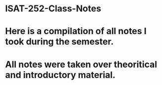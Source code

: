 # ISAT-252-Class-Notes 
# Here is a compilation of all notes I took during the semester. 
# All notes were taken over theoritical and introductory material. 
